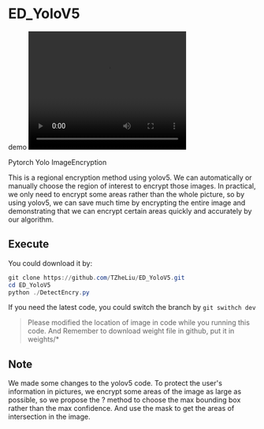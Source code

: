 # ED_YoloV5
demo
<video width="320" height="240" controls>
    <source src="./compare.mp4" type="video/mp4">
</video>

Pytorch Yolo ImageEncryption  

This is a regional encryption method using yolov5. We can automatically or manually choose the region of interest to encrypt those images. In practical, we only need to encrypt some areas rather than the whole picture, so by using yolov5, we can save much time by encrypting the entire image and demonstrating that we can encrypt certain areas quickly and accurately by our algorithm. 

## Execute  

You could download it by:  
```powershell
git clone https://github.com/TZheLiu/ED_YoloV5.git  
cd ED_YoloV5
python ./DetectEncry.py
```  

If you need the latest code, you could switch the branch by `git swithch dev`  

> Please modified the location of image in code while you running this code.
> And Remember to download weight file in github, put it in weights/*

## Note  

We made some changes to the yolov5 code. To protect the user's information in pictures, we encrypt some areas of the image as large as possible, so we propose the ? method to choose the max bounding box rather than the max confidence. And use the mask to get the areas of intersection in the image.  

